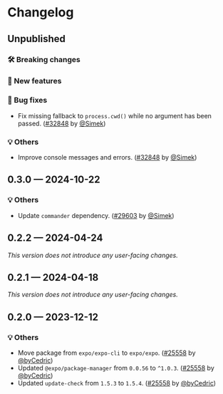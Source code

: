 # Changelog

## Unpublished

### 🛠 Breaking changes

### 🎉 New features

### 🐛 Bug fixes

- Fix missing fallback to `process.cwd()` while no argument has been passed. ([#32848](https://github.com/expo/expo/pull/32848) by [@Simek](https://github.com/Simek))

### 💡 Others

- Improve console messages and errors. ([#32848](https://github.com/expo/expo/pull/32848) by [@Simek](https://github.com/Simek))

## 0.3.0 — 2024-10-22

### 💡 Others

- Update `commander` dependency. ([#29603](https://github.com/expo/expo/pull/29603) by [@Simek](https://github.com/Simek))

## 0.2.2 — 2024-04-24

_This version does not introduce any user-facing changes._

## 0.2.1 — 2024-04-18

_This version does not introduce any user-facing changes._

## 0.2.0 — 2023-12-12

### 💡 Others

- Move package from `expo/expo-cli` to `expo/expo`. ([#25558](https://github.com/expo/expo/pull/25558) by [@byCedric](https://github.com/byCedric))
- Updated `@expo/package-manager` from `0.0.56` to `^1.0.3`. ([#25558](https://github.com/expo/expo/pull/25558) by [@byCedric](https://github.com/byCedric))
- Updated `update-check` from `1.5.3` to `1.5.4`. ([#25558](https://github.com/expo/expo/pull/25558) by [@byCedric](https://github.com/byCedric))
